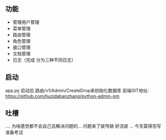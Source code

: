 ## 功能

* 管理用户管理
* 菜单管理
* 路由管理
* 角色管理
* 接口管理
* 文档管理
* 日志（完成 分为三种不同日志）

## 启动
  app.py 启动后 路由/v1/Admin/CreateDrop来初始化数据库 
  前端GIT地址: https://github.com/huzidabanzhang/python-admin-pm

## 吐槽
  .... 为啥感觉都不会自己去解决问题的... 问题来了就甩锅 好流皮 ... 今天莫得空写准备考试
